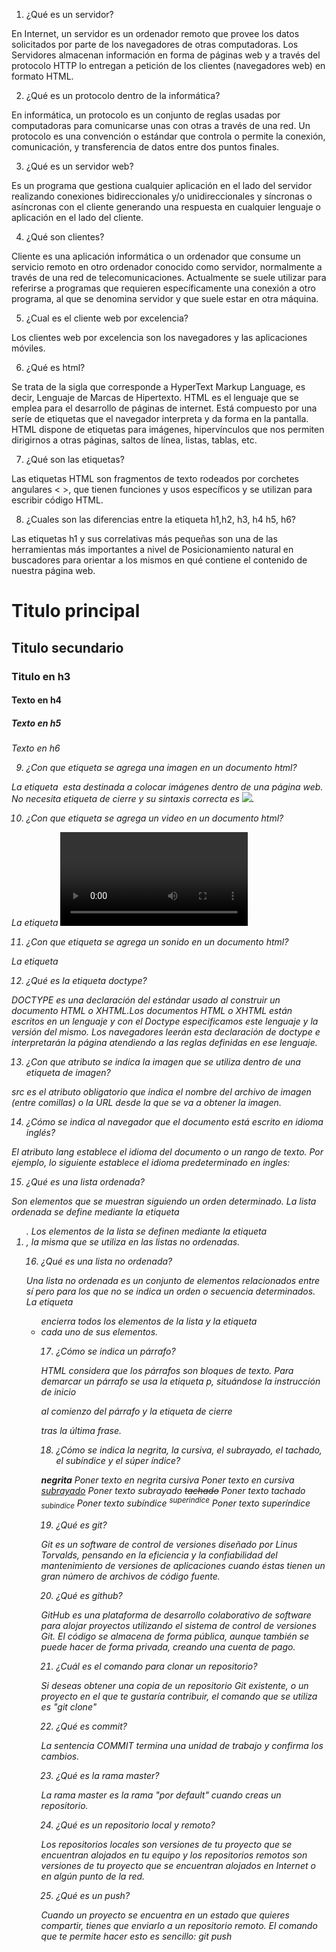 
1. ¿Qué es un servidor?

En Internet, un servidor es un ordenador remoto que provee los datos solicitados por parte de los navegadores de otras computadoras. Los Servidores almacenan información en forma de páginas web y a través del protocolo HTTP lo entregan a petición de los clientes (navegadores web) en formato HTML.

2. ¿Qué es un protocolo dentro de la informática?

En informática, un protocolo es un conjunto de reglas usadas por computadoras para comunicarse unas con otras a través de una red. Un protocolo es una convención o estándar que controla o permite la conexión, comunicación, y transferencia de datos entre dos puntos finales.

3. ¿Qué es un servidor web?

Es un programa que gestiona cualquier aplicación en el lado del servidor realizando conexiones bidireccionales y/o unidireccionales y síncronas o asíncronas con el cliente generando una respuesta en cualquier lenguaje o aplicación en el lado del cliente.

4. ¿Qué son clientes?

Cliente es una aplicación informática o un ordenador que consume un servicio remoto en otro ordenador conocido como servidor, normalmente a través de una red de telecomunicaciones. Actualmente se suele utilizar para referirse a programas que requieren específicamente una conexión a otro programa, al que se denomina servidor y que suele estar en otra máquina.

5. ¿Cual es el cliente web por excelencia?

Los clientes web por excelencia son los navegadores y las aplicaciones móviles.

6. ¿Qué es html?

Se trata de la sigla que corresponde a HyperText Markup Language, es decir, Lenguaje de Marcas de Hipertexto. HTML es el lenguaje que se emplea para el desarrollo de páginas de internet. Está compuesto por una seríe de etiquetas que el navegador interpreta y da forma en la pantalla. HTML dispone de etiquetas para imágenes, hipervínculos que nos permiten dirigirnos a otras páginas, saltos de línea, listas, tablas, etc.

7. ¿Qué son las etiquetas?

Las etiquetas HTML son fragmentos de texto rodeados por corchetes angulares < >, que tienen funciones y usos específicos y se utilizan para escribir código HTML.

8. ¿Cuales son las diferencias entre la etiqueta h1,h2, h3, h4 h5, h6?

Las etiquetas h1 y sus correlativas más pequeñas son una de las herramientas más importantes a nivel de Posicionamiento natural en buscadores para orientar a los mismos en qué contiene el contenido de nuestra página web.

<h1> Titulo principal

<h2> Titulo secundario

<h3> Titulo en h3

<h4> Texto en h4

<h5> Texto en h5

<h6> Texto en h6

9. ¿Con que etiqueta se agrega una imagen en un documento html?

La etiqueta <img> esta destinada a colocar imágenes dentro de una página web. No necesita etiqueta de cierre y su sintaxis correcta es <img src="folderdeimagen/nombredeimagen.formatodeimagen">.

10. ¿Con que etiqueta se agrega un video en un documento html?

La etiqueta <video> esta destinada a colocar videos dentro de una página web. Si necesita etiqueta de cierre y su sintaxis correcta es <video src="folderdevideo/nombredevideo.webm"></video>

11. ¿Con que etiqueta se agrega un sonido en un documento html?

La etiqueta <audio> esta destinada a colocar audios dentro de una página web. Si necesita etiqueta de cierre y su sintaxis correcta es <audio src="folderdeaudio/nombredeaudio.ogg"></audio>

12. ¿Qué es la etiqueta doctype?

DOCTYPE es una declaración del estándar usado al construir un documento HTML o XHTML.Los documentos HTML o XHTML están escritos en un lenguaje y con el Doctype especificamos este lenguaje y la versión del mismo. Los navegadores leerán esta declaración de doctype e interpretarán la página atendiendo a las reglas definidas en ese lenguaje.

13. ¿Con que atributo se indica la imagen que se utiliza dentro de una etiqueta de imagen?

src es el atributo obligatorio que indica el nombre del archivo de imagen (entre comillas) o la URL desde la que se va a obtener la imagen.

14. ¿Cómo se indica al navegador que el documento está escrito en idioma inglés?

El atributo lang establece el idioma del documento o un rango de texto. Por ejemplo, lo siguiente establece el idioma predeterminado en ingles: <html lang="en">

15. ¿Qué es una lista ordenada?

Son elementos que se muestran siguiendo un orden determinado. La lista ordenada se define mediante la etiqueta <ol>. Los elementos de la lista se definen mediante la etiqueta <li>, la misma que se utiliza en las listas no ordenadas.

16. ¿Qué es una lista no ordenada?

Una lista no ordenada es un conjunto de elementos relacionados entre sí pero para los que no se indica un orden o secuencia determinados. La etiqueta <ul> encierra todos los elementos de la lista y la etiqueta <li> cada uno de sus elementos.

17. ¿Cómo se indica un párrafo?

HTML considera que los párrafos son bloques de texto. Para demarcar un párrafo se usa la etiqueta p, situándose la instrucción de inicio <p> al comienzo del párrafo y la etiqueta de cierre </p> tras la última frase.

18. ¿Cómo se indica la negrita, la cursiva, el subrayado, el tachado, el subíndice y el súper índice?

<b>negrita</b> Poner texto en negrita 
<i>cursiva</i> Poner texto en cursiva 
<u>subrayado</u> Poner texto subrayado 
<del>tachado</del> Poner texto tachado 
<sub>subindice</sub> Poner texto subíndice 
<sup>superindice</sup> Poner texto superíndice

19. ¿Qué es git?

Git es un software de control de versiones diseñado por Linus Torvalds, pensando en la eficiencia y la confiabilidad del mantenimiento de versiones de aplicaciones cuando éstas tienen un gran número de archivos de código fuente.

20. ¿Qué es github?

GitHub es una plataforma de desarrollo colaborativo de software para alojar proyectos utilizando el sistema de control de versiones Git. El código se almacena de forma pública, aunque también se puede hacer de forma privada, creando una cuenta de pago.

21. ¿Cuál es el comando para clonar un repositorio?

Si deseas obtener una copia de un repositorio Git existente, o un proyecto en el que te gustaría contribuir, el comando que se utiliza es "git clone"

22. ¿Qué es commit?

La sentencia COMMIT termina una unidad de trabajo y confirma los cambios.

23. ¿Qué es la rama master?

La rama master es la rama "por default" cuando creas un repositorio.

24. ¿Qué es un repositorio local y remoto?

Los repositorios locales son versiones de tu proyecto que se encuentran alojados en tu equipo y los repositorios remotos son versiones de tu proyecto que se encuentran alojados en Internet o en algún punto de la red.

25. ¿Qué es un push?

Cuando un proyecto se encuentra en un estado que quieres compartir, tienes que enviarlo a un repositorio remoto. El comando que te permite hacer esto es sencillo: git push 

